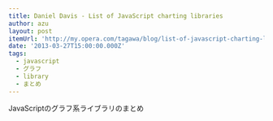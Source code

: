 ```yaml
---
title: Daniel Davis - List of JavaScript charting libraries
author: azu
layout: post
itemUrl: 'http://my.opera.com/tagawa/blog/list-of-javascript-charting-libraries'
date: '2013-03-27T15:00:00.000Z'
tags:
  - javascript
  - グラフ
  - library
  - まとめ
---
```

JavaScriptのグラフ系ライブラリのまとめ
